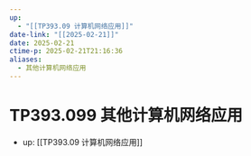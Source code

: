```yaml
---
up:
  - "[[TP393.09 计算机网络应用]]"
date-link: "[[2025-02-21]]"
date: 2025-02-21
ctime-p: 2025-02-21T21:16:36
aliases:
  - 其他计算机网络应用
---
```


# TP393.099 其他计算机网络应用

- up: [[TP393.09 计算机网络应用]]
